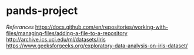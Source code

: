 # pands-project











*Referances*
https://docs.github.com/en/repositories/working-with-files/managing-files/adding-a-file-to-a-repository
http://archive.ics.uci.edu/ml/datasets/Iris
https://www.geeksforgeeks.org/exploratory-data-analysis-on-iris-dataset/